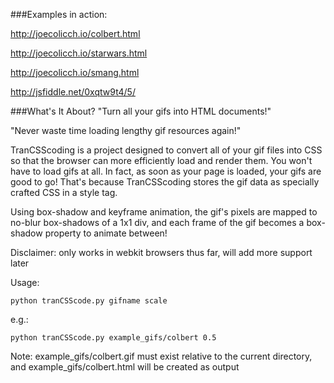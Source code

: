 ###Examples in action:

http://joecolicch.io/colbert.html

http://joecolicch.io/starwars.html

http://joecolicch.io/smang.html

http://jsfiddle.net/0xqtw9t4/5/

###What's It About?
"Turn all your gifs into HTML documents!"

"Never waste time loading lengthy gif resources again!"

TranCSScoding is a project designed to convert all of your gif files into CSS so that the browser can more efficiently load and render them. You won't have to load gifs at all. In fact, as soon as your page is loaded, your gifs are good to go! That's because TranCSScoding stores the gif data as specially crafted CSS in a style tag.

Using box-shadow and keyframe animation, the gif's pixels are mapped to no-blur box-shadows of a 1x1 div, and each frame of the gif becomes a box-shadow property to animate between!

Disclaimer: only works in webkit browsers thus far, will add more support later


Usage:
```
python tranCSScode.py gifname scale
```

e.g.:
```
python tranCSScode.py example_gifs/colbert 0.5
```

Note: example_gifs/colbert.gif must exist relative to the current directory, and example_gifs/colbert.html will be created as output
